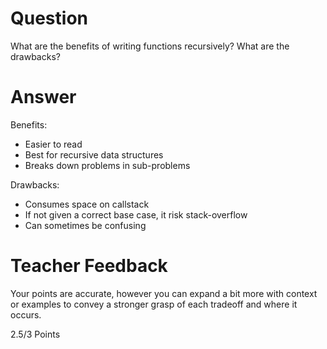 # Question

What are the benefits of writing functions recursively? What are the drawbacks?

# Answer

Benefits:

- Easier to read
- Best for recursive data structures
- Breaks down problems in sub-problems

Drawbacks:

- Consumes space on callstack
- If not given a correct base case, it risk stack-overflow
- Can sometimes be confusing

# Teacher Feedback
Your points are accurate, however you can expand a bit more with context or examples to convey a stronger grasp of each tradeoff and where it occurs. 

2.5/3 Points
